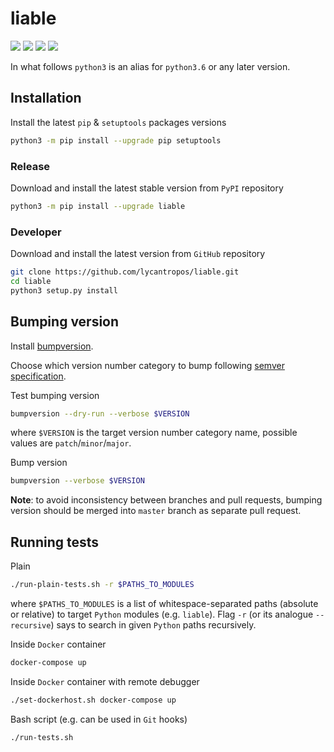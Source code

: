 liable
======

[![](https://travis-ci.org/lycantropos/liable.svg?branch=master)](https://travis-ci.org/lycantropos/liable "Travis CI")
[![](https://codecov.io/gh/lycantropos/liable/branch/master/graph/badge.svg)](https://codecov.io/gh/lycantropos/liable "Codecov")
[![](https://img.shields.io/github/license/lycantropos/liable.svg)](https://github.com/lycantropos/liable/blob/master/LICENSE "License")
[![](https://badge.fury.io/py/liable.svg)](https://badge.fury.io/py/liable "PyPI")

In what follows `python3` is an alias for `python3.6` or any later
version.

Installation
------------

Install the latest `pip` & `setuptools` packages versions

```bash
python3 -m pip install --upgrade pip setuptools
```

### Release

Download and install the latest stable version from `PyPI` repository

```bash
python3 -m pip install --upgrade liable
```

### Developer

Download and install the latest version from `GitHub` repository

```bash
git clone https://github.com/lycantropos/liable.git
cd liable
python3 setup.py install
```

Bumping version
---------------

Install
[bumpversion](https://github.com/peritus/bumpversion#installation).

Choose which version number category to bump following [semver
specification](http://semver.org/).

Test bumping version

```bash
bumpversion --dry-run --verbose $VERSION
```

where `$VERSION` is the target version number category name, possible
values are `patch`/`minor`/`major`.

Bump version

```bash
bumpversion --verbose $VERSION
```

**Note**: to avoid inconsistency between branches and pull requests,
bumping version should be merged into `master` branch as separate pull
request.

Running tests
-------------

Plain

```bash
./run-plain-tests.sh -r $PATHS_TO_MODULES
```
where `$PATHS_TO_MODULES` is a list of whitespace-separated paths 
(absolute or relative) to target `Python` modules (e.g. `liable`).
Flag `-r` (or its analogue `--recursive`) says to search 
in given `Python` paths recursively.

Inside `Docker` container

```bash
docker-compose up
```

Inside `Docker` container with remote debugger

```bash
./set-dockerhost.sh docker-compose up
```

Bash script (e.g. can be used in `Git` hooks)
```bash
./run-tests.sh
```
